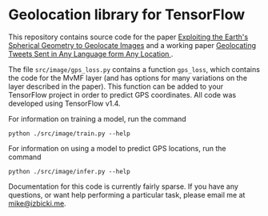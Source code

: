 # Geolocation library for TensorFlow

This repository contains source code for the paper [Exploiting the Earth's Spherical Geometry to Geolocate Images](https://izbicki.me/public/papers/XXX) and a working paper [Geolocating Tweets Sent in Any Language form Any Location ](https://izbicki.me/public/papers/XXX).

The file `src/image/gps_loss.py` contains a function `gps_loss`,
which contains the code for the MvMF layer
(and has options for many variations on the layer described in the paper).
This function can be added to your TensorFlow project in order to predict GPS coordinates.
All code was developed using TensorFlow v1.4.

For information on training a model, run the command
```
python ./src/image/train.py --help
```

For information on using a model to predict GPS locations, run the command
```
python ./src/image/infer.py --help
```

Documentation for this code is currently fairly sparse.
If you have any questions, or want help performing a particular task, please email me at [mike@izbicki.me](mailto:mike@izbicki.me).
